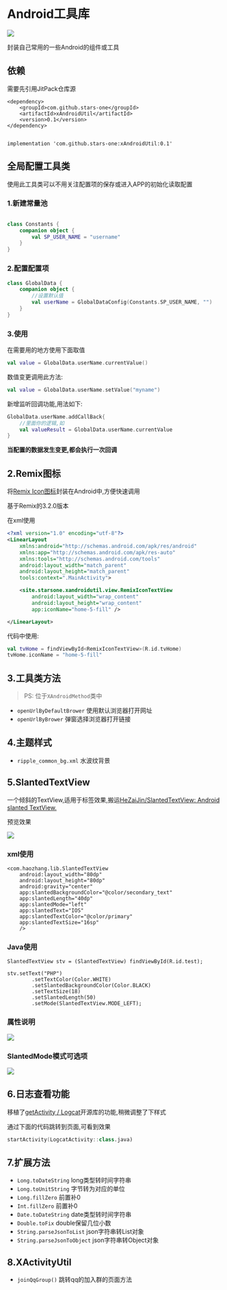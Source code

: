 # Android工具库

<meta name="referrer" content="no-referrer">

<img src="https://jitpack.io/v/stars-one/xAndroidUtil.svg" />

封装自己常用的一些Android的组件或工具

## 依赖

需要先引用JitPack仓库源

```
<dependency>
    <groupId>com.github.stars-one</groupId>
    <artifactId>xAndroidUtil</artifactId>
    <version>0.1</version>
</dependency>


implementation 'com.github.stars-one:xAndroidUtil:0.1'
```
## 全局配置工具类

使用此工具类可以不用关注配置项的保存或进入APP的初始化读取配置

### 1.新建常量池
```kotlin

class Constants {
    companion object {
        val SP_USER_NAME = "username"
    }
}
```
### 2.配置配置项
```kotlin
class GlobalData {
    companion object {
        //设置默认值
        val userName = GlobalDataConfig(Constants.SP_USER_NAME, "")
    }
}
```
### 3.使用

在需要用的地方使用下面取值
```kotlin
val value = GlobalData.userName.currentValue()
```

数值变更调用此方法:

```kotlin
val value = GlobalData.userName.setValue("myname")
```

新增监听回调功能,用法如下:
```kotlin
GlobalData.userName.addCallBack{
    //里面你的逻辑,如
    val valueResult = GlobalData.userName.currentValue
}
```

**当配置的数据发生变更,都会执行一次回调**

## 2.Remix图标
将[Remix Icon图标](https://remixicon.com/)封装在Android中,方便快速调用

基于Remix的3.2.0版本

在xml使用

```xml
<?xml version="1.0" encoding="utf-8"?>
<LinearLayout
    xmlns:android="http://schemas.android.com/apk/res/android"
    xmlns:app="http://schemas.android.com/apk/res-auto"
    xmlns:tools="http://schemas.android.com/tools"
    android:layout_width="match_parent"
    android:layout_height="match_parent"
    tools:context=".MainActivity">

    <site.starsone.xandroidutil.view.RemixIconTextView
        android:layout_width="wrap_content"
        android:layout_height="wrap_content"
        app:iconName="home-5-fill" />

</LinearLayout>
```

代码中使用:
```kotlin
val tvHome = findViewById<RemixIconTextView>(R.id.tvHome)
tvHome.iconName = "home-5-fill"
```

## 3.工具类方法

> PS: 位于`XAndroidMethod`类中

- `openUrlByDefaultBrower` 使用默认浏览器打开网址
- `openUrlByBrower` 弹窗选择浏览器打开链接

## 4.主题样式

- `ripple_common_bg.xml` 水波纹背景

## 5.SlantedTextView

一个倾斜的TextView,适用于标签效果,搬运[HeZaiJin/SlantedTextView: Android slanted TextView.](https://github.com/HeZaiJin/SlantedTextView)

预览效果

![](https://img2023.cnblogs.com/blog/1210268/202304/1210268-20230417232729946-1292926138.png)

### xml使用

```
<com.haozhang.lib.SlantedTextView
    android:layout_width="80dp"
    android:layout_height="80dp"
    android:gravity="center"
    app:slantedBackgroundColor="@color/secondary_text"
    app:slantedLength="40dp"
    app:slantedMode="left"
    app:slantedText="IOS"
    app:slantedTextColor="@color/primary"
    app:slantedTextSize="16sp"
    />
```

### Java使用
```
SlantedTextView stv = (SlantedTextView) findViewById(R.id.test);

stv.setText("PHP")
        .setTextColor(Color.WHITE)
        .setSlantedBackgroundColor(Color.BLACK)
        .setTextSize(18)
        .setSlantedLength(50)
        .setMode(SlantedTextView.MODE_LEFT);
```

### 属性说明

![](https://img2023.cnblogs.com/blog/1210268/202304/1210268-20230417232809423-1380328654.png)

### SlantedMode模式可选项
![](https://img2023.cnblogs.com/blog/1210268/202304/1210268-20230417232833635-1688884951.png)

## 6.日志查看功能

移植了[getActivity / Logcat](https://github.com/getActivity/Logcat)开源库的功能,稍微调整了下样式

通过下面的代码跳转到页面,可看到效果

```kotlin
startActivity(LogcatActivity::class.java)
```
## 7.扩展方法

- `Long.toDateString` long类型转时间字符串
- `Long.toUnitString` 字节转为对应的单位
- `Long.fillZero` 前置补0
- `Int.fillZero` 前置补0
- `Date.toDateString` date类型转时间字符串
- `Double.toFix` double保留几位小数
- `String.parseJsonToList` json字符串转List对象
- `String.parseJsonToObject` json字符串转Object对象

## 8.XActivityUtil

- `joinQqGroup()` 跳转qq的加入群的页面方法